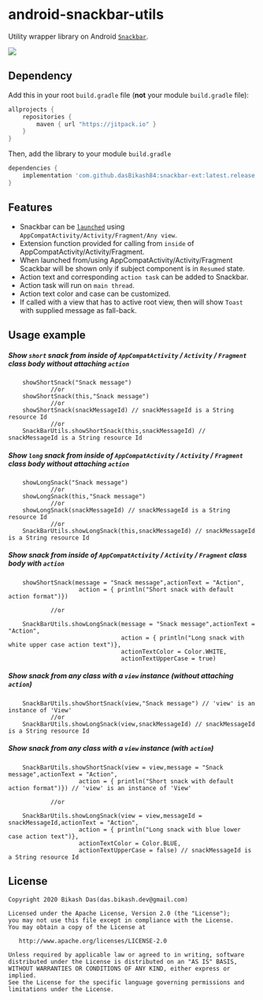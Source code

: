 # android-snackbar-utils

Utility wrapper library on Android [`Snackbar`](https://developer.android.com/reference/com/google/android/material/snackbar/Snackbar).


[![](https://jitpack.io/v/dasBikash84/android-snackbar-utils.svg)](https://jitpack.io/#dasBikash84/android-snackbar-utils)

## Dependency

Add this in your root `build.gradle` file (**not** your module `build.gradle` file):

```gradle
allprojects {
	repositories {
        maven { url "https://jitpack.io" }
    }
}
```

Then, add the library to your module `build.gradle`
```gradle
dependencies {
    implementation 'com.github.dasBikash84:snackbar-ext:latest.release.here'
}
```

## Features
- Snackbar can be [`launched`](https://github.com/dasBikash84/snackbar-ext/blob/master/snackbar-utils/src/main/java/com/dasbikash/android_snackbar_utils/SnackBarUtils.kt) using `AppCompatActivity/Activity/Fragment/Any view`.
- Extension function provided for calling from `inside` of AppCompatActivity/Activity/Fragment.
- When launched from/using AppCompatActivity/Activity/Fragment Scackbar will be shown only if subject component is in `Resumed` state.
- Action text and corresponding `action task` can be added to Snackbar.
- Action task will run on `main thread`.
- Action text color and case can be customized.
- If called with a view that has to active root view, then will show `Toast` with supplied message as fall-back.

## Usage example

##### Show `short` snack from inside of `AppCompatActivity` / `Activity` / `Fragment` class body without attaching `action`
```
    showShortSnack("Snack message")
    		//or
    showShortSnack(this,"Snack message")
    		//or
    showShortSnack(snackMessageId) // snackMessageId is a String resource Id
    		//or
    SnackBarUtils.showShortSnack(this,snackMessageId) // snackMessageId is a String resource Id 
```

##### Show `long` snack from inside of `AppCompatActivity` / `Activity` / `Fragment` class body without attaching `action`
```
    showLongSnack("Snack message")
    		//or
    showLongSnack(this,"Snack message")
    		//or
    showLongSnack(snackMessageId) // snackMessageId is a String resource Id
    		//or
    SnackBarUtils.showLongSnack(this,snackMessageId) // snackMessageId is a String resource Id
```
##### Show snack from inside of `AppCompatActivity` / `Activity` / `Fragment` class body with `action`
```
    showShortSnack(message = "Snack message",actionText = "Action",
                    action = { println("Short snack with default action format")})
        
    		//or
		
    SnackBarUtils.showLongSnack(message = "Snack message",actionText = "Action",
                                action = { println("Long snack with white upper case action text")},
                                actionTextColor = Color.WHITE,
                                actionTextUpperCase = true)
```

##### Show snack from any class with a `view` instance (without attaching `action`)
```
    SnackBarUtils.showShortSnack(view,"Snack message") // 'view' is an instance of 'View'
    		//or
    SnackBarUtils.showLongSnack(view,snackMessageId) // snackMessageId is a String resource Id
```
##### Show snack from any class with a `view` instance (with `action`)
```
    SnackBarUtils.showShortSnack(view = view,message = "Snack message",actionText = "Action",
                    action = { println("Short snack with default action format")}) // 'view' is an instance of 'View'
                    
    		//or
		
    SnackBarUtils.showLongSnack(view = view,messageId = snackMessageId,actionText = "Action",
                    action = { println("Long snack with blue lower case action text")},
                    actionTextColor = Color.BLUE,
                    actionTextUpperCase = false) // snackMessageId is a String resource Id
```

License
--------

    Copyright 2020 Bikash Das(das.bikash.dev@gmail.com)

    Licensed under the Apache License, Version 2.0 (the "License");
    you may not use this file except in compliance with the License.
    You may obtain a copy of the License at

       http://www.apache.org/licenses/LICENSE-2.0

    Unless required by applicable law or agreed to in writing, software
    distributed under the License is distributed on an "AS IS" BASIS,
    WITHOUT WARRANTIES OR CONDITIONS OF ANY KIND, either express or implied.
    See the License for the specific language governing permissions and
    limitations under the License.
